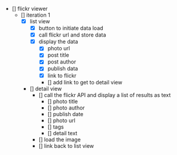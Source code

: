 - [] flickr viewer
	- [] iteration 1
		- [x] list view
			- [x] button to initiate data load
			- [x] call flickr url and store data
			- [x] display the data
				- [x] photo url
				- [x] post title
				- [x] post author
				- [x] publish data
				- [x] link to flickr
				- [] add link to get to detail view
		- [] detail view
			- [] call the flickr API and display a list of results as text
				- [] photo title
				- [] photo author
				- [] publish date
				- [] photo url
				- [] tags
				- [] detail text
			- [] load the image
			- [] link back to list view
